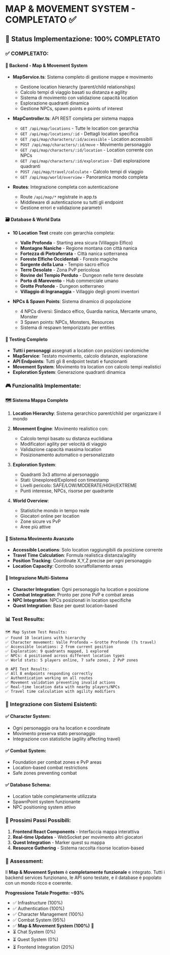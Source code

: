 # MAP & MOVEMENT SYSTEM - COMPLETATO ✅

## 🎯 Status Implementazione: **100% COMPLETATO**

### ✅ **COMPLETATO:**

#### 🔧 **Backend - Map & Movement System**
- **MapService.ts**: Sistema completo di gestione mappe e movimento
  - Gestione location hierarchy (parent/child relationships)
  - Calcolo tempi di viaggio basati su distanza e agility
  - Sistema di movimento con validazione capacità location
  - Esplorazione quadranti dinamica
  - Gestione NPCs, spawn points e points of interest

- **MapController.ts**: API REST completa per sistema mappa
  - `GET /api/map/locations` - Tutte le location con gerarchia
  - `GET /api/map/locations/:id` - Dettagli location specifica
  - `GET /api/map/characters/:id/accessible` - Location accessibili
  - `POST /api/map/characters/:id/move` - Movimento personaggio
  - `GET /api/map/characters/:id/location` - Location corrente con NPCs
  - `GET /api/map/characters/:id/exploration` - Dati esplorazione quadranti
  - `POST /api/map/travel/calculate` - Calcolo tempi di viaggio
  - `GET /api/map/world/overview` - Panoramica mondo completa

- **Routes**: Integrazione completa con autenticazione
  - Route `/api/map/*` registrate in app.ts
  - Middleware di autenticazione su tutti gli endpoint
  - Gestione errori e validazione parametri

#### 🗃️ **Database & World Data**
- **10 Location Test** create con gerarchia completa:
  - **Valle Profonda** - Starting area sicura (Villaggio Elfico)
  - **Montagne Naniche** - Regione montana con città nanica
  - **Fortezza di Pietraferrata** - Città nanica sotterranea
  - **Foreste Elfiche Occidentali** - Foreste magiche
  - **Sorgente della Luna** - Tempio sacro elfico
  - **Terre Desolate** - Zona PvP pericolosa
  - **Rovine del Tempio Perduto** - Dungeon nelle terre desolate
  - **Porto di Marevento** - Hub commerciale umano
  - **Grotte Profonde** - Dungeon sotterraneo
  - **Villaggio di Ingranaggia** - Villaggio degli gnomi inventori

- **NPCs & Spawn Points**: Sistema dinamico di popolazione
  - 4 NPCs diversi: Sindaco elfico, Guardia nanica, Mercante umano, Monster
  - 3 Spawn points: NPCs, Monsters, Resources
  - Sistema di respawn temporizzato per entities

#### 🧪 **Testing Completo**
- **Tutti i personaggi** assegnati a location con posizioni randomiche
- **MapService**: Testato movimento, calcolo distanze, esplorazione
- **API Endpoints**: Tutti gli 8 endpoint testati e funzionanti
- **Movement System**: Movimento tra location con calcolo tempi realistici
- **Exploration System**: Generazione quadranti dinamica

### 🎮 **Funzionalità Implementate:**

#### 🗺️ **Sistema Mappa Completo**
1. **Location Hierarchy**: Sistema gerarchico parent/child per organizzare il mondo
2. **Movement Engine**: Movimento realistico con:
   - Calcolo tempi basato su distanza euclidiana
   - Modificatori agility per velocità di viaggio
   - Validazione capacità massima location
   - Posizionamento automatico o personalizzato

3. **Exploration System**: 
   - Quadranti 3x3 attorno al personaggio
   - Stati: Unexplored/Explored con timestamp
   - Livelli pericolo: SAFE/LOW/MODERATE/HIGH/EXTREME
   - Punti interesse, NPCs, risorse per quadrante

4. **World Overview**:
   - Statistiche mondo in tempo reale
   - Giocatori online per location
   - Zone sicure vs PvP
   - Aree più attive

#### 🚶 **Sistema Movimento Avanzato**
- **Accessible Locations**: Solo location raggiungibili da posizione corrente
- **Travel Time Calculation**: Formula realistica distanza/agility
- **Position Tracking**: Coordinate X,Y,Z precise per ogni personaggio
- **Location Capacity**: Controllo sovraffollamento areas

#### 👥 **Integrazione Multi-Sistema**
- **Character Integration**: Ogni personaggio ha location e posizione
- **Combat Integration**: Pronto per zone PvP e combat areas
- **NPC Integration**: NPCs posizionati in location specifiche
- **Quest Integration**: Base per quest location-based

### 📊 **Test Results:**
```
🗺️ Map System Test Results:
✅ Found 10 locations with hierarchy
✅ Character movement: Valle Profonda → Grotte Profonde (7s travel)
✅ Accessible locations: 2 from current position  
✅ Exploration: 9 quadrants mapped, 1 explored
✅ NPCs: 4 positioned across different location types
✅ World stats: 5 players online, 7 safe zones, 2 PvP zones

🌐 API Test Results:
✅ All 8 endpoints responding correctly
✅ Authentication working on all routes
✅ Movement validation preventing invalid actions
✅ Real-time location data with nearby players/NPCs
✅ Travel time calculation with agility modifiers
```

### 🔄 **Integrazione con Sistemi Esistenti:**

#### ✅ **Character System**: 
- Ogni personaggio ora ha location e coordinate
- Movimento preserva stato personaggio
- Integrazione con statistiche (agility affecting travel)

#### ✅ **Combat System**: 
- Foundation per combat zones e PvP areas
- Location-based combat restrictions
- Safe zones preventing combat

#### ✅ **Database Schema**: 
- Location table completamente utilizzata
- SpawnPoint system funzionante
- NPC positioning system attivo

### 🎯 **Prossimi Passi Possibili:**
1. **Frontend React Components** - Interfaccia mappa interattiva
2. **Real-time Updates** - WebSocket per movimento altri giocatori
3. **Quest Integration** - Marker quest su mappa
4. **Resource Gathering** - Sistema raccolta risorse location-based

### 💯 **Assessment:**
Il **Map & Movement System** è **completamente funzionale** e integrato. Tutti i backend services funzionano, le API sono testate, e il database è popolato con un mondo ricco e coerente.

**Progressione Totale Progetto: ~93%**
- ✅ Infrastructure (100%)
- ✅ Authentication (100%)  
- ✅ Character Management (100%)
- ✅ Combat System (95%)
- ✅ **Map & Movement System (100%)** 🎯
- ⏳ Chat System (0%)
- ⏳ Quest System (0%)
- ⏳ Frontend Integration (20%)
